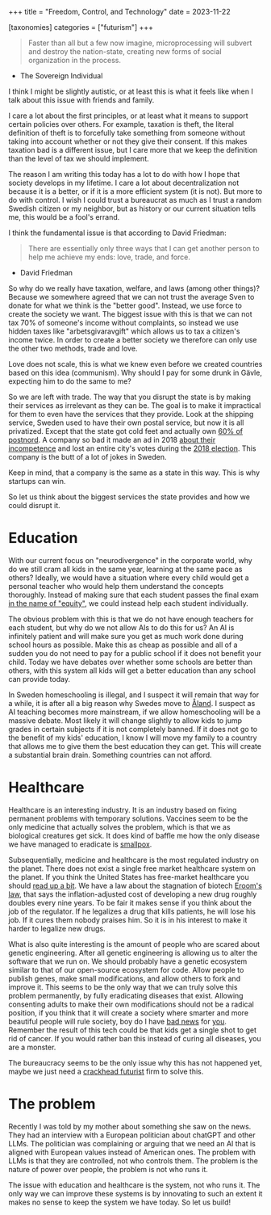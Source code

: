 +++
title = "Freedom, Control, and Technology"
date = 2023-11-22

[taxonomies]
categories = ["futurism"]
+++

> Faster than all but a few now imagine, microprocessing will subvert and destroy the nation-state, creating new forms of social organization in the process.
- The Sovereign Individual 

I think I might be slightly autistic, or at least this is what it feels like when I talk about this issue with friends and family.

I care a lot about the first principles, or at least what it means to support certain policies over others. For example, taxation is theft, the literal definition of theft is to forcefully take something from someone without taking into account whether or not they give their consent. If this makes taxation bad is a different issue, but I care more that we keep the definition than the level of tax we should implement.

The reason I am writing this today has a lot to do with how I hope that society develops in my lifetime. I care a lot about decentralization not because it is a better, or if it is a more efficient system (it is not). But more to do with control. I wish I could trust a bureaucrat as much as I trust a random Swedish citizen or my neighbor, but as history or our current situation tells me, this would be a fool's errand.

I think the fundamental issue is that according to David Friedman:

> There are essentially only three ways that I can get another person to help me achieve my ends: love, trade, and force.
- David Friedman

So why do we really have taxation, welfare, and laws (among other things)? Because we somewhere agreed that we can not trust the average Sven to donate for what we think is the "better good". Instead, we use force to create the society we want. The biggest issue with this is that we can not tax 70% of someone's income without complaints, so instead we use hidden taxes like "arbetsgivaravgift" which allows us to tax a citizen's income twice. In order to create a better society we therefore can only use the other two methods, trade and love. 

Love does not scale, this is what we knew even before we created countries based on this idea (communism). Why should I pay for some drunk in Gävle, expecting him to do the same to me? 

So we are left with trade. The way that you disrupt the state is by making their services as irrelevant as they can be. The goal is to make it impractical for them to even have the services that they provide. Look at the shipping service, Sweden used to have their own postal service, but now it is all privatized. Except that the state got cold feet and actually own [60% of postnord](https://en.wikipedia.org/wiki/PostNord). A company so bad it made an ad in 2018 [about their incompetence](https://www.youtube.com/watch?v=8_VDCVpB9YQ) and lost an entire city's votes during the [2018 election](https://www.svt.se/nyheter/lokalt/dalarna/postnord-medger-misstag-runt-rosthanteringen-lamnade-roster-till-obehorig). This company is the butt of a lot of jokes in Sweden.

Keep in mind, that a company is the same as a state in this way. This is why startups can win.

So let us think about the biggest services the state provides and how we could disrupt it.

# Education


With our current focus on "neurodivergence" in the corporate world, why do we still cram all kids in the same year, learning at the same pace as others? Ideally, we would have a situation where every child would get a personal teacher who would help them understand the concepts thoroughly. Instead of making sure that each student passes the final exam [in the name of "equity"](https://www.edweek.org/teaching-learning/california-adopts-controversial-new-math-framework-heres-whats-in-it/2023/07), we could instead help each student individually. 

The obvious problem with this is that we do not have enough teachers for each student, but why do we not allow AIs to do this for us? An AI is infinitely patient and will make sure you get as much work done during school hours as possible. Make this as cheap as possible and all of a sudden you do not need to pay for a public school if it does not benefit your child. Today we have debates over whether some schools are better than others, with this system all kids will get a better education than any school can provide today.

In Sweden homeschooling is illegal, and I suspect it will remain that way for a while, it is after all a big reason why Swedes move to [Åland](https://www.aftonbladet.se/nyheter/a/OrX1Mw/hemundervisning-lockar-svenskar-till-aland). I suspect as AI teaching becomes more mainstream, if we allow homeschooling will be a massive debate. Most likely it will change slightly to allow kids to jump grades in certain subjects if it is not completely banned. If it does not go to the benefit of my kids' education, I know I will move my family to a country that allows me to give them the best education they can get. This will create a substantial brain drain. Something countries can not afford.

# Healthcare

Healthcare is an interesting industry. It is an industry based on fixing permanent problems with temporary solutions. Vaccines seem to be the only medicine that actually solves the problem, which is that we as biological creatures get sick. It does kind of baffle me how the only disease we have managed to eradicate is [smallpox](https://en.wikipedia.org/wiki/Smallpox). 

Subsequentially, medicine and healthcare is the most regulated industry on the planet. There does not exist a single free market healthcare system on the planet. If you think the United States has free-market healthcare you should [read up a bit](https://www.hoover.org/research/how-cure-health-care-0). We have a law about the stagnation of biotech [Eroom's law](https://en.wikipedia.org/wiki/Eroom's_law), that says the inflation-adjusted cost of developing a new drug roughly doubles every nine years. To be fair it makes sense if you think about the job of the regulator. If he legalizes a drug that kills patients, he will lose his job. If it cures them nobody praises him. So it is in his interest to make it harder to legalize new drugs.

What is also quite interesting is the amount of people who are scared about genetic engineering. After all genetic engineering is allowing us to alter the software that we run on. We should probably have a genetic ecosystem similar to that of our open-source ecosystem for code. Allow people to publish genes, make small modifications, and allow others to fork and improve it. This seems to be the only way that we can truly solve this problem permanently, by fully eradicating diseases that exist. Allowing consenting adults to make their own modifications should not be a radical position, if you think that it will create a society where smarter and more beautiful people will rule society, boy do I have [bad news](https://www.inc.com/jeff-haden/why-arent-more-highly-intelligent-people-rich-a-novel-prize-winning-economist-says-another-factor-matters-a-lot-more.html) for [you](https://www.businessinsider.com/beautiful-people-make-more-money-2014-11?op=1&r=US&IR=T). Remember the result of this tech could be that kids get a single shot to get rid of cancer. If you would rather ban this instead of curing all diseases, you are a monster.

The bureaucracy seems to be the only issue why this has not happened yet, maybe we just need a [crackhead futurist](https://21st-centuryman.github.io/crackhead-futurist/) firm to solve this.

# The problem

Recently I was told by my mother about something she saw on the news. They had an interview with a European politician about chatGPT and other LLMs. The politician was complaining or arguing that we need an AI that is aligned with European values instead of American ones. The problem with LLMs is that they are controlled, not who controls them. The problem is the nature of power over people, the problem is not who runs it.

The issue with education and healthcare is the system, not who runs it. The only way we can improve these systems is by innovating to such an extent it makes no sense to keep the system we have today. So let us build!
